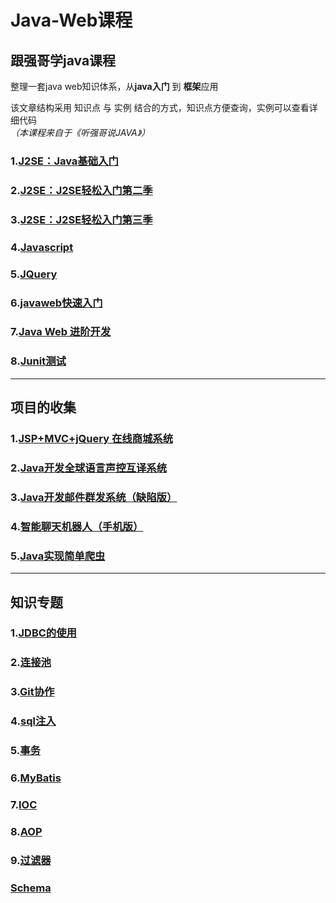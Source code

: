 # Java-Web课程
## 跟强哥学java课程  

整理一套java web知识体系，从**java入门** 到 **框架**应用  

该文章结构采用 知识点 与 实例 结合的方式，知识点方便查询，实例可以查看详细代码  
*（本课程来自于《听强哥说JAVA》）*  

### 1.[J2SE：Java基础入门](doc/J2SE.md)
### 2.[J2SE：J2SE轻松入门第二季](doc/J2SE_2.md)
### 3.[J2SE：J2SE轻松入门第三季](doc/J2SE_3.md)  
### 4.[Javascript](doc/Javascript.md)  
### 5.[JQuery](doc/JQuery.md)  
### 6.[javaweb快速入门](doc/javaweb_ABC.md)    

### 7.[Java Web 进阶开发](doc/javaweb_Advanced.md)  

### 8.[Junit测试](doc/Junit.md)   



---

## 项目的收集  

### 1.[JSP+MVC+jQuery 在线商城系统](proDoc/OnlineMall.md)  

 ### 2.[Java开发全球语言声控互译系统](proDoc/trans.md)  

### 3.[Java开发邮件群发系统（缺陷版）](proDoc/Mass.md)  

### 4.[智能聊天机器人（手机版）](proDoc/Robot.md)      

### 5.[Java实现简单爬虫](proDoc/Crawler.md)   

---

## 知识专题  

### 1.[JDBC的使用](knowDoc/jdbc.md)    

### 2.[连接池](knowDoc/connPool.md)   

### 3.[Git协作](knowDoc/git.md)    

### 4.[sql注入](knowDoc/injection.md)      

### 5.[事务](knowDoc/transaction.md)     

### 6.[MyBatis](knowDoc/myBatis.md)      

### 7.[IOC](knowDoc/ioc.md)      

### 8.[AOP](knowDoc/aop.md)       

### 9.[过滤器](knowDoc/interceptor.md)  









###  [Schema](knowDoc/Schema.md)